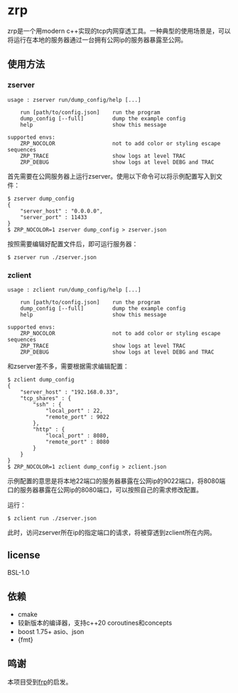 
# zrp

zrp是一个用modern c++实现的tcp内网穿透工具。一种典型的使用场景是，可以将运行在本地的服务器通过一台拥有公网ip的服务器暴露至公网。

## 使用方法

### zserver

```
usage : zserver run/dump_config/help [...]

    run [path/to/config.json]    run the program
    dump_config [--full]         dump the example config
    help                         show this message

supported envs:
    ZRP_NOCOLOR                  not to add color or styling escape sequences
    ZRP_TRACE                    show logs at level TRAC
    ZRP_DEBUG                    show logs at level DEBG and TRAC

```

首先需要在公网服务器上运行zserver。使用以下命令可以将示例配置写入到文件：

```
$ zserver dump_config
{
    "server_host" : "0.0.0.0",
    "server_port" : 11433
}
$ ZRP_NOCOLOR=1 zserver dump_config > zserver.json
```

按照需要编辑好配置文件后，即可运行服务器：

```
$ zserver run ./zserver.json
```

### zclient

```
usage : zclient run/dump_config/help [...]

    run [path/to/config.json]    run the program
    dump_config [--full]         dump the example config
    help                         show this message

supported envs:
    ZRP_NOCOLOR                  not to add color or styling escape sequences
    ZRP_TRACE                    show logs at level TRAC
    ZRP_DEBUG                    show logs at level DEBG and TRAC

```

和zserver差不多，需要根据需求编辑配置：

```
$ zclient dump_config
{
    "server_host" : "192.168.0.33",
    "tcp_shares" : {
        "ssh" : {
            "local_port" : 22,
            "remote_port" : 9022
        },
        "http" : {
            "local_port" : 8080,
            "remote_port" : 8080
        }
    }
}
$ ZRP_NOCOLOR=1 zclient dump_config > zclient.json
```

示例配置的意思是将本地22端口的服务器暴露在公网ip的9022端口，将8080端口的服务器暴露在公网ip的8080端口，可以按照自己的需求修改配置。

运行：

```
$ zclient run ./zserver.json
```

此时，访问zserver所在ip的指定端口的请求，将被穿透到zclient所在内网。

## license

BSL-1.0

## 依赖

 * cmake
 * 较新版本的编译器，支持c++20 coroutines和concepts
 * boost 1.75+ asio、json
 * {fmt}

## 鸣谢

本项目受到[frp](https://github.com/fatedier/frp)的启发。

